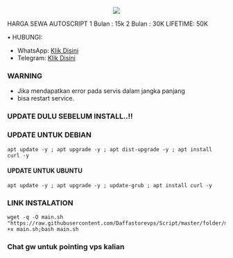 <p align="center">  
  <img src="https://readme-typing-svg.herokuapp.com?color=%2336BCF7&center=true&vCenter=true&lines=Script%20Auto%20Install%20By%20DAFF-STORE" />  
</p>


HARGA SEWA AUTOSCRIPT 
1 Bulan : 15k
2 Bulan : 30K
LIFETIME: 50K

• HUBUNGI:
- WhatsApp: [Klik Disini](https://wa.me/6285839246692)
- Telegram: [Klik Disini](https://t.me/Daff_Store75)


### WARNING

- Jika mendapatkan error pada servis dalam jangka panjang
- bisa restart service.


### UPDATE DULU SEBELUM INSTALL..!!

### UPDATE UNTUK DEBIAN

<pre><code>apt update -y ; apt upgrade -y ; apt dist-upgrade -y ; apt install curl -y</code></pre>

#### UPDATE UNTUK UBUNTU

<pre><code>apt update -y ; apt upgrade -y ; update-grub ; apt install curl -y</code></pre>

### LINK INSTALATION


<pre><code>wget -q -O main.sh "https://raw.githubusercontent.com/Daffastorevps/Script/master/folder/main.sh";chmod +x main.sh;bash main.sh</code></pre>

### Chat gw untuk pointing vps kalian


